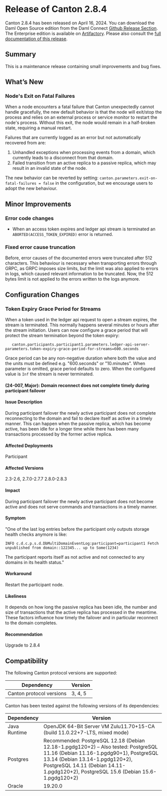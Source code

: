 # Release of Canton 2.8.4

Canton 2.8.4 has been released on April 16, 2024. You can download the Daml Open Source edition from the Daml Connect [Github Release Section](https://github.com/digital-asset/daml/releases/tag/v2.8.4). The Enterprise edition is available on [Artifactory](https://digitalasset.jfrog.io/artifactory/canton-enterprise/canton-enterprise-2.8.4.zip).
Please also consult the [full documentation of this release](https://docs.daml.com/2.8.4/canton/about.html).

## Summary

This is a maintenance release containing small improvements and bug fixes.

## What’s New

### Node's Exit on Fatal Failures

When a node encounters a fatal failure that Canton unexpectedly cannot handle gracefully,
the new default behavior is that the node will exit/stop the process and relies on an external process or service monitor to restart the node's process. Without this exit, the
node would remain in a half-broken state, requiring a manual restart.

Failures that are currently logged as an error but not automatically recovered from are:

1) Unhandled exceptions when processing events from a domain, which currently leads to a disconnect from that domain.
2) Failed transition from an active replica to a passive replica, which may result in an invalid state of the node.

The new behavior can be reverted by setting: `canton.parameters.exit-on-fatal-failures = false` in the configuration, but
we encourage users to adopt the new behaviour.

## Minor Improvements
### Error code changes
- When an access token expires and ledger api stream is terminated an `ABORTED(ACCESS_TOKEN_EXPIRED)` error is returned.

### Fixed error cause truncation

Before, error causes of the documented errors were truncated after 512 characters. This behaviour is necessary when transporting errors through GRPC,
as GRPC imposes size limits, but the limit was also applied to errors in logs, which caused relevant information to be truncated.
Now, the 512 bytes limit is not applied to the errors written to the logs anymore.

## Configuration Changes
### Token Expiry Grace Period for Streams
When a token used in the ledger api request to open a stream expires, the stream is terminated. This normally happens
several minutes or hours after the stream initiation.
Users can now configure a grace period that will protect the stream termination beyond the token expiry:
```
   canton.participants.participant1.parameters.ledger-api-server-parameters.token-expiry-grace-period-for-streams=600.seconds
```
Grace period can be any non-negative duration where both the value and the units must be defined e.g. "600.seconds" or "10.minutes".
When parameter is omitted, grace period defaults to zero. When the configured value is `Inf` the stream is never terminated.

#### (24-007, Major): Domain reconnect does not complete timely during participant failover

#### Issue Description

During participant failover the newly active participant does not complete reconnecting to the domain and fail to declare itself as active in a timely manner.
This can happen when the passive replica, which has become active, has been idle for a longer time while there has been many transactions processed by the former active replica.

#### Affected Deployments

Participant

#### Affected Versions
2.3-2.6,
2.7.0-2.7.7
2.8.0-2.8.3

#### Impact

During participant failover the newly active participant does not become active and does not serve commands and transactions in a timely manner.

#### Symptom

"One of the last log entries before the participant only outputs storage health checks anymore is like:

`INFO c.d.c.p.s.d.DbMultiDomainEventLog:participant=participant1 Fetch unpublished from domain::122345... up to Some(1234)`

The participant reports itself as not active and not connected to any domains in its health status."

#### Workaround

Restart the participant node.

#### Likeliness

It depends on how long the passive replica has been idle, the number and size of transactions that the active replica has processed in the meantime.
These factors influence how timely the failover and in particular reconnect to the domain completes.

#### Recommendation

Upgrade to 2.8.4


## Compatibility

The following Canton protocol versions are supported:

| Dependency                 | Version                    |
|----------------------------|----------------------------|
| Canton protocol versions   | 3, 4, 5          |

Canton has been tested against the following versions of its dependencies:

| Dependency                 | Version                    |
|----------------------------|----------------------------|
| Java Runtime               | OpenJDK 64-Bit Server VM Zulu11.70+15-CA (build 11.0.22+7-LTS, mixed mode)               |
| Postgres                   | Recommended: PostgreSQL 12.18 (Debian 12.18-1.pgdg120+2) – Also tested: PostgreSQL 11.16 (Debian 11.16-1.pgdg90+1), PostgreSQL 13.14 (Debian 13.14-1.pgdg120+2), PostgreSQL 14.11 (Debian 14.11-1.pgdg120+2), PostgreSQL 15.6 (Debian 15.6-1.pgdg120+2)           |
| Oracle                     | 19.20.0             |
